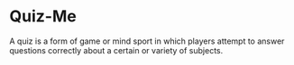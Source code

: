 # Quiz-Me
A quiz is a form of game or mind sport in which players attempt to answer questions correctly about a certain or variety of subjects.
